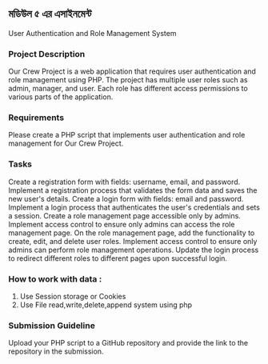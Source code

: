 ## মডিউল ৫ এর এসাইনমেন্ট
User Authentication and Role Management System

### Project Description
Our Crew Project is a web application that requires user authentication and role management using PHP. The project has multiple user roles such as admin, manager, and user. Each role has different access permissions to various parts of the application. 

### Requirements
Please create a PHP script that implements user authentication and role management for Our Crew Project. 

### Tasks
Create a registration form with fields: username, email, and password.
Implement a registration process that validates the form data and saves the new user's details.
Create a login form with fields: email and password.
Implement a login process that authenticates the user's credentials and sets a session.
Create a role management page accessible only by admins.
Implement access control to ensure only admins can access the role management page.
On the role management page, add the functionality to create, edit, and delete user roles.
Implement access control to ensure only admins can perform role management operations.
Update the login process to redirect different roles to different pages upon successful login.



### How to work with data : 
1. Use  Session storage or Cookies 
2. Use File read,write,delete,append system using php


### Submission Guideline

Upload your PHP script to a GitHub repository and provide the link to the repository in the submission.

